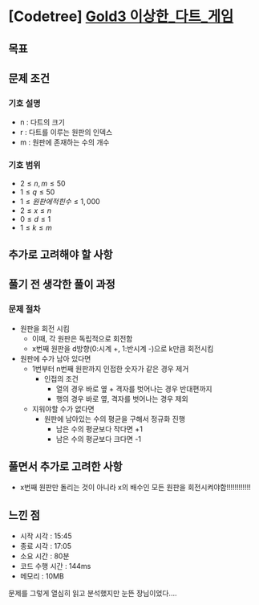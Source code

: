 # [Codetree] [Gold3 이상한_다트_게임](https://www.codetree.ai/training-field/frequent-problems/odd-dart-game/description?page=2&pageSize=20)

## 목표
>
## 문제 조건
### 기호 설명
* n : 다트의 크기
* r : 다트를 이루는 원판의 인덱스
* m : 원판에 존재하는 수의 개수
### 기호 범위
* $2 \leq n, m \leq 50$
* $1 \leq q \leq 50$
* $1 \leq 원판에 적힌 수 \leq 1,000$
* $2 \leq x \leq n$
* $0 \leq d \leq 1$
* $1 \leq k \leq m$
## 추가로 고려해야 할 사항

## 풀기 전 생각한 풀이 과정
### 문제 절차
* 원판을 회전 시킴
  * 이때, 각 원판은 독립적으로 회전함
  * x번째 원판을 d방향(0:시계 +, 1:반시계 -)으로 k만큼 회전시킴
* 원판에 수가 남아 있다면
  * 1번부터 n번째 원판까지 인접한 숫자가 같은 경우 제거
    * 인접의 조건
      * 열의 경우 바로 옆 + 격자를 벗어나는 경우 반대편까지
      * 행의 경우 바로 옆, 격자를 벗어나는 경우 제외
  * 지워야할 수가 없다면
    * 원판에 남아있는 수의 평균을 구해서 정규화 진행
      * 남은 수의 평균보다 작다면 +1
      * 남은 수의 평균보다 크다면 -1
## 풀면서 추가로 고려한 사항
* x번째 원판만 돌리는 것이 아니라 x의 배수인 모든 원판을 회전시켜야함!!!!!!!!!!!!
## 느낀 점
* 시작 시각 : 15:45
* 종료 시각 : 17:05
* 소요 시간 : 80분
* 코드 수행 시간 : 144ms
* 메모리 : 10MB
 
문제를 그렇게 열심히 읽고 분석했지만 눈뜬 장님이었다....